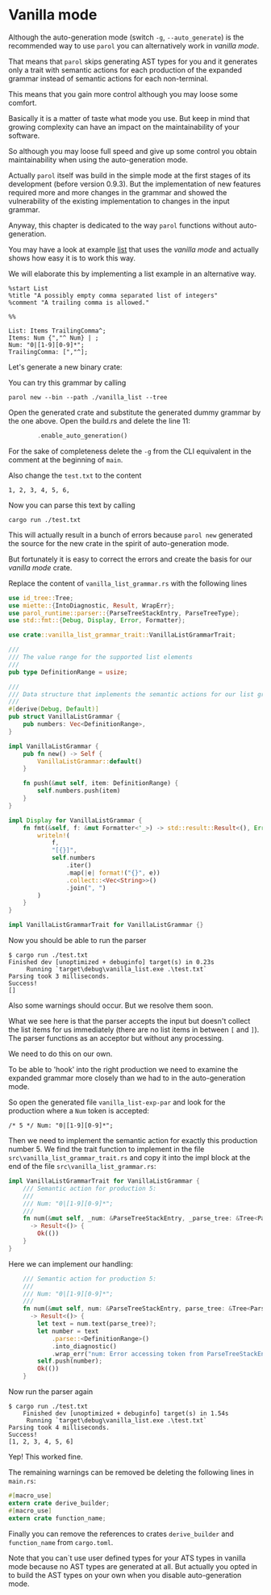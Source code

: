 # Vanilla mode

Although the auto-generation mode (switch `-g`, `--auto_generate`) is the recommended way to use
`parol` you can alternatively work in *vanilla mode*.

That means that `parol` skips generating AST types for you and it generates only a trait with
semantic actions for each production of the expanded grammar instead of semantic actions for each
non-terminal.

This means that you gain more control although you may loose some comfort.

Basically it is a matter of taste what mode you use. But keep in mind that growing complexity can
have an impact on the maintainability of your software.

So although you may loose full speed and give up some control you obtain maintainability when using
the auto-generation mode.

Actually `parol` itself was build in the simple mode at the first stages of its development (before
version 0.9.3). But the implementation of new features required more and more changes in the grammar
and showed the vulnerability of the existing implementation to changes in the input grammar.

Anyway, this chapter is dedicated to the way `parol` functions without auto-generation.

You may have a look at example
[list](https://github.com/jsinger67/parol/tree/main/examples/list) that uses the *vanilla mode* and
actually shows how easy it is to work this way.

We will elaborate this by implementing a list example in an alternative way.

```parol
%start List
%title "A possibly empty comma separated list of integers"
%comment "A trailing comma is allowed."

%%

List: Items TrailingComma^;
Items: Num {","^ Num} | ;
Num: "0|[1-9][0-9]*";
TrailingComma: [","^];
```

Let's generate a new binary crate:

You can try this grammar by calling

```shell
parol new --bin --path ./vanilla_list --tree
```

Open the generated crate and substitute the generated dummy grammar by the one above.
Open the build.rs and delete the line 11:

```rust
        .enable_auto_generation()
```

For the sake of completeness delete the `-g` from the CLI equivalent in the comment at the
beginning of `main`.

Also change the `test.txt` to the content

```text
1, 2, 3, 4, 5, 6,
```

Now you can parse this text by calling

```shell
cargo run ./test.txt
```

This will actually result in a bunch of errors because `parol new` generated the source for the new
crate in the spirit of auto-generation mode.

But fortunately it is easy to correct the errors and create the basis for our *vanilla mode* crate.

Replace the content of `vanilla_list_grammar.rs` with the following lines

```rust
use id_tree::Tree;
use miette::{IntoDiagnostic, Result, WrapErr};
use parol_runtime::parser::{ParseTreeStackEntry, ParseTreeType};
use std::fmt::{Debug, Display, Error, Formatter};

use crate::vanilla_list_grammar_trait::VanillaListGrammarTrait;

///
/// The value range for the supported list elements
///
pub type DefinitionRange = usize;

///
/// Data structure that implements the semantic actions for our list grammar
///
#[derive(Debug, Default)]
pub struct VanillaListGrammar {
    pub numbers: Vec<DefinitionRange>,
}

impl VanillaListGrammar {
    pub fn new() -> Self {
        VanillaListGrammar::default()
    }

    fn push(&mut self, item: DefinitionRange) {
        self.numbers.push(item)
    }
}

impl Display for VanillaListGrammar {
    fn fmt(&self, f: &mut Formatter<'_>) -> std::result::Result<(), Error> {
        writeln!(
            f,
            "[{}]",
            self.numbers
                .iter()
                .map(|e| format!("{}", e))
                .collect::<Vec<String>>()
                .join(", ")
        )
    }
}

impl VanillaListGrammarTrait for VanillaListGrammar {}
```

Now you should be able to run the parser

```shell
$ cargo run ./test.txt
Finished dev [unoptimized + debuginfo] target(s) in 0.23s
     Running `target\debug\vanilla_list.exe .\test.txt`
Parsing took 3 milliseconds.
Success!
[]
```

Also some warnings should occur. But we resolve them soon.

What we see here is that the parser accepts the input but doesn't collect the list items for us
immediately (there are no list items in between `[` and `]`). The parser functions as an acceptor
but without any processing.

We need to do this on our own.

To be able to 'hook' into the right production we need to examine the expanded grammar more closely
than we had to in the auto-generation mode.

So open the generated file `vanilla_list-exp-par` and look for the production where a `Num` token
is accepted:

```parol
/* 5 */ Num: "0|[1-9][0-9]*";
```

Then we need to implement the semantic action for exactly this production number 5. We find the
trait function to implement in the file `src\vanilla_list_grammar_trait.rs` and copy it into the
impl block at the end of the file `src\vanilla_list_grammar.rs`:

```rust
impl VanillaListGrammarTrait for VanillaListGrammar {
    /// Semantic action for production 5:
    ///
    /// Num: "0|[1-9][0-9]*";
    ///
    fn num(&mut self, _num: &ParseTreeStackEntry, _parse_tree: &Tree<ParseTreeType>)
      -> Result<()> {
        Ok(())
    }
}
```

Here we can implement our handling:

```rust
    /// Semantic action for production 5:
    ///
    /// Num: "0|[1-9][0-9]*";
    ///
    fn num(&mut self, num: &ParseTreeStackEntry, parse_tree: &Tree<ParseTreeType>)
      -> Result<()> {
        let text = num.text(parse_tree)?;
        let number = text
            .parse::<DefinitionRange>()
            .into_diagnostic()
            .wrap_err("num: Error accessing token from ParseTreeStackEntry")?;
        self.push(number);
        Ok(())
    }
```

Now run the parser again

```shell
$ cargo run ./test.txt
    Finished dev [unoptimized + debuginfo] target(s) in 1.54s
     Running `target\debug\vanilla_list.exe .\test.txt`
Parsing took 4 milliseconds.
Success!
[1, 2, 3, 4, 5, 6]
```

Yep! This worked fine.

The remaining warnings can be removed be deleting the following lines in `main.rs`:

```rust
#[macro_use]
extern crate derive_builder;
#[macro_use]
extern crate function_name;
```

Finally you can remove the references to crates `derive_builder` and `function_name` from
`cargo.toml`.

Note that you can`t use user defined types for your ATS types in vanilla mode because no AST types
are generated at all. But actually you opted in to build the AST types on your own when you disable
auto-generation mode.
